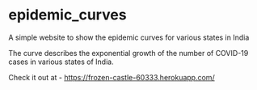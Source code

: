 # epidemic_curves

A simple website to show the epidemic curves for various states in India

The curve describes the exponential growth of the number of COVID-19 cases in various states of India.

Check it out at - https://frozen-castle-60333.herokuapp.com/
